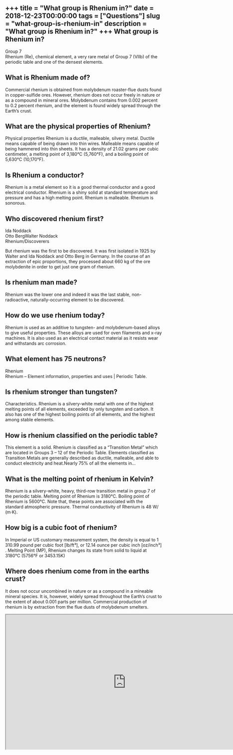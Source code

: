 +++
title = "What group is Rhenium in?"
date = 2018-12-23T00:00:00
tags = ["Questions"]
slug = "what-group-is-rhenium-in"
description = "What group is Rhenium in?"
+++
What group is Rhenium in?
-------------------------

Group 7  
Rhenium (Re), chemical element, a very rare metal of Group 7 (VIIb) of the periodic table and one of the densest elements.

What is Rhenium made of?
------------------------

Commercial rhenium is obtained from molybdenum roaster-flue dusts found in copper-sulfide ores. However, rhenium does not occur freely in nature or as a compound in mineral ores. Molybdenum contains from 0.002 percent to 0.2 percent rhenium, and the element is found widely spread through the Earth’s crust.

What are the physical properties of Rhenium?
--------------------------------------------

Physical properties Rhenium is a ductile, malleable, silvery metal. Ductile means capable of being drawn into thin wires. Malleable means capable of being hammered into thin sheets. It has a density of 21.02 grams per cubic centimeter, a melting point of 3,180°C (5,760°F), and a boiling point of 5,630°C (10,170°F).

Is Rhenium a conductor?
-----------------------

Rhenium is a metal element so it is a good thermal conductor and a good electrical conductor. Rhenium is a shiny solid at standard temperature and pressure and has a high melting point. Rhenium is malleable. Rhenium is sonorous.

Who discovered rhenium first?
-----------------------------

 Ida Noddack  
Otto BergWalter Noddack  
Rhenium/Discoverers

But rhenium was the first to be discovered. It was first isolated in 1925 by Walter and Ida Noddack and Otto Berg in Germany. In the course of an extraction of epic proportions, they processed about 660 kg of the ore molybdenite in order to get just one gram of rhenium.

Is rhenium man made?
--------------------

Rhenium was the lower one and indeed it was the last stable, non-radioactive, naturally-occurring element to be discovered.

How do we use rhenium today?
----------------------------

Rhenium is used as an additive to tungsten- and molybdenum-based alloys to give useful properties. These alloys are used for oven filaments and x-ray machines. It is also used as an electrical contact material as it resists wear and withstands arc corrosion.

What element has 75 neutrons?
-----------------------------

Rhenium  
Rhenium – Element information, properties and uses | Periodic Table.

Is rhenium stronger than tungsten?
----------------------------------

Characteristics. Rhenium is a silvery-white metal with one of the highest melting points of all elements, exceeded by only tungsten and carbon. It also has one of the highest boiling points of all elements, and the highest among stable elements.

How is rhenium classified on the periodic table?
------------------------------------------------

This element is a solid. Rhenium is classified as a “Transition Metal” which are located in Groups 3 – 12 of the Periodic Table. Elements classified as Transition Metals are generally described as ductile, malleable, and able to conduct electricity and heat.Nearly 75% of all the elements in…

What is the melting point of rhenium in Kelvin?
-----------------------------------------------

Rhenium is a silvery-white, heavy, third-row transition metal in group 7 of the periodic table. Melting point of Rhenium is 3180°C. Boiling point of Rhenium is 5600°C. Note that, these points are associated with the standard atmospheric pressure. Thermal conductivity of Rhenium is 48 W/ (m·K).

How big is a cubic foot of rhenium?
-----------------------------------

In Imperial or US customary measurement system, the density is equal to 1 310.99 pound per cubic foot \[lb/ft³\], or 12.14 ounce per cubic inch \[oz/inch³\] . Melting Point (MP), Rhenium changes its state from solid to liquid at 3180°C (5756°F or 3453.15K)

Where does rhenium come from in the earths crust?
-------------------------------------------------

It does not occur uncombined in nature or as a compound in a mineable mineral species. It is, however, widely spread throughout the Earth’s crust to the extent of about 0.001 parts per million. Commercial production of rhenium is by extraction from the flue dusts of molybdenum smelters.

<iframe allow="accelerometer; autoplay; clipboard-write; encrypted-media; gyroscope; picture-in-picture" allowfullscreen="" class="__youtube_prefs__  epyt-is-override  no-lazyload" data-no-lazy="1" data-origheight="433" data-origwidth="770" data-skipgform_ajax_framebjll="" height="433" id="_ytid_84854" loading="lazy" src="https://www.youtube.com/embed/JQ4WduVp9k4?enablejsapi=1&autoplay=0&cc_load_policy=0&cc_lang_pref=&iv_load_policy=1&loop=0&modestbranding=0&rel=1&fs=1&playsinline=0&autohide=2&theme=dark&color=red&controls=1&" title="YouTube player" width="770"></iframe>